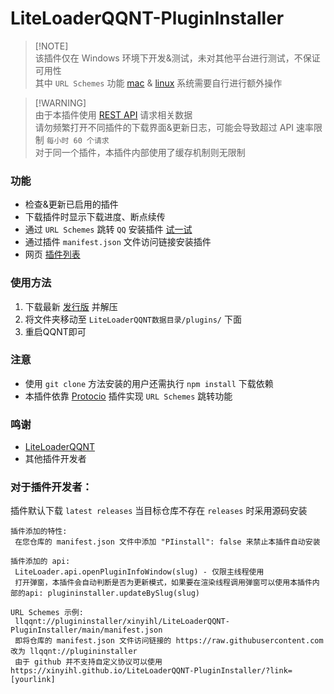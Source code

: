 # LiteLoaderQQNT-PluginInstaller

> [!NOTE]\
> 该插件仅在 Windows 环境下开发&测试，未对其他平台进行测试，不保证可用性 \
> 其中 `URL Schemes` 功能 [mac](https://developer.apple.com/library/archive/documentation/General/Reference/InfoPlistKeyReference/Articles/CoreFoundationKeys.html#//apple_ref/doc/uid/TP40009249-102207-TPXREF115) & [linux](https://askubuntu.com/questions/514125/url-protocol-handlers-in-basic-ubuntu-desktop) 系统需要自行进行额外操作

> [!WARNING]\
> 由于本插件使用 [REST API](https://docs.github.com/zh/rest) 请求相关数据 \
> 请勿频繁打开不同插件的下载界面&更新日志，可能会导致超过 API 速率限制 `每小时 60 个请求` \
> 对于同一个插件，本插件内部使用了缓存机制则无限制

### 功能
- 检查&更新已启用的插件
- 下载插件时显示下载进度、断点续传
- 通过 `URL Schemes` 跳转 `QQ` 安装插件 [试一试](https://xinyihl.github.io/LiteLoaderQQNT-PluginInstaller/?link=llqqnt://plugininstaller/xinyihl/LiteLoaderQQNT-PluginInstaller/main/manifest.json)
- 通过插件 `manifest.json` 文件访问链接安装插件
- 网页 [插件列表](https://xinyihl.github.io/LiteLoaderQQNT-PluginInstaller/)

### 使用方法
1. 下载最新 [发行版](https://github.com/xinyihl/LiteLoaderQQNT-PluginInstaller/releases) 并解压
2. 将文件夹移动至 `LiteLoaderQQNT数据目录/plugins/` 下面
3. 重启QQNT即可

### 注意
- 使用 `git clone` 方法安装的用户还需执行 `npm install` 下载依赖
- 本插件依靠 [Protocio](https://github.com/PRO-2684/protocio) 插件实现 `URL Schemes` 跳转功能

### 鸣谢
- [LiteLoaderQQNT](https://github.com/LiteLoaderQQNT/LiteLoaderQQNT) 
- 其他插件开发者

### 对于插件开发者：   
插件默认下载 `latest releases` 当目标仓库不存在 `releases` 时采用源码安装
```
插件添加的特性:
 在您仓库的 manifest.json 文件中添加 "PIinstall": false 来禁止本插件自动安装

插件添加的 api:
 LiteLoader.api.openPluginInfoWindow(slug) - 仅限主线程使用
 打开弹窗，本插件会自动判断是否为更新模式，如果要在渲染线程调用弹窗可以使用本插件内部的api: plugininstaller.updateBySlug(slug)

URL Schemes 示例:
 llqqnt://plugininstaller/xinyihl/LiteLoaderQQNT-PluginInstaller/main/manifest.json
 即将仓库的 manifest.json 文件访问链接的 https://raw.githubusercontent.com 改为 llqqnt://plugininstaller
 由于 github 并不支持自定义协议可以使用 https://xinyihl.github.io/LiteLoaderQQNT-PluginInstaller/?link=[yourlink]
```
